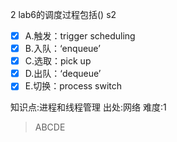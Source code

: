 2
lab6的调度过程包括() s2
- [x] A.触发：trigger scheduling
- [x] B.入队：‘enqueue’
- [x] C.选取：pick up
- [x] D.出队：‘dequeue’
- [x] E.切换：process switch

知识点:进程和线程管理
出处:网络
难度:1
> ABCDE
